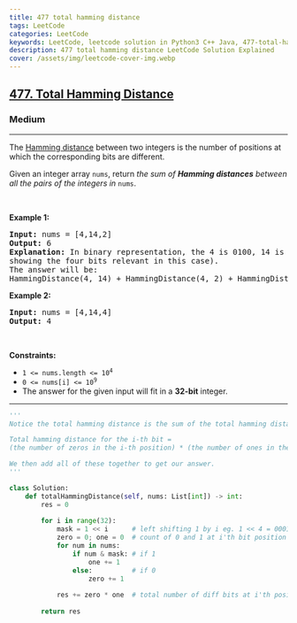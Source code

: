 ```yaml
---
title: 477 total hamming distance
tags: LeetCode
categories: LeetCode
keywords: LeetCode, leetcode solution in Python3 C++ Java, 477-total-hamming-distance solution
description: 477 total hamming distance LeetCode Solution Explained
cover: /assets/img/leetcode-cover-img.webp
---
```





<h2><a href="https://leetcode.com/problems/total-hamming-distance/">477. Total Hamming Distance</a></h2><h3>Medium</h3><hr><div><p>The <a href="https://en.wikipedia.org/wiki/Hamming_distance" target="_blank">Hamming distance</a> between two integers is the number of positions at which the corresponding bits are different.</p>

<p>Given an integer array <code>nums</code>, return <em>the sum of <strong>Hamming distances</strong> between all the pairs of the integers in</em> <code>nums</code>.</p>

<p>&nbsp;</p>
<p><strong>Example 1:</strong></p>

<pre><strong>Input:</strong> nums = [4,14,2]
<strong>Output:</strong> 6
<strong>Explanation:</strong> In binary representation, the 4 is 0100, 14 is 1110, and 2 is 0010 (just
showing the four bits relevant in this case).
The answer will be:
HammingDistance(4, 14) + HammingDistance(4, 2) + HammingDistance(14, 2) = 2 + 2 + 2 = 6.
</pre>

<p><strong>Example 2:</strong></p>

<pre><strong>Input:</strong> nums = [4,14,4]
<strong>Output:</strong> 4
</pre>

<p>&nbsp;</p>
<p><strong>Constraints:</strong></p>

<ul>
	<li><code>1 &lt;= nums.length &lt;= 10<sup>4</sup></code></li>
	<li><code>0 &lt;= nums[i] &lt;= 10<sup>9</sup></code></li>
	<li>The answer for the given input will fit in a <strong>32-bit</strong> integer.</li>
</ul>
</div>

---




```python
'''
Notice the total hamming distance is the sum of the total hamming distance for each of the i-th bits separately.

Total hamming distance for the i-th bit = 
(the number of zeros in the i-th position) * (the number of ones in the i-th position).

We then add all of these together to get our answer.
'''

class Solution:
    def totalHammingDistance(self, nums: List[int]) -> int:
        res = 0
        
        for i in range(32):
            mask = 1 << i      # left shifting 1 by i eg. 1 << 4 = 00010000
            zero = 0; one = 0  # count of 0 and 1 at i'th bit position for all elements of nums
            for num in nums:
                if num & mask: # if 1
                    one += 1   
                else:          # if 0
                    zero += 1
            
            res += zero * one  # total number of diff bits at i'th position
        
        return res
```
